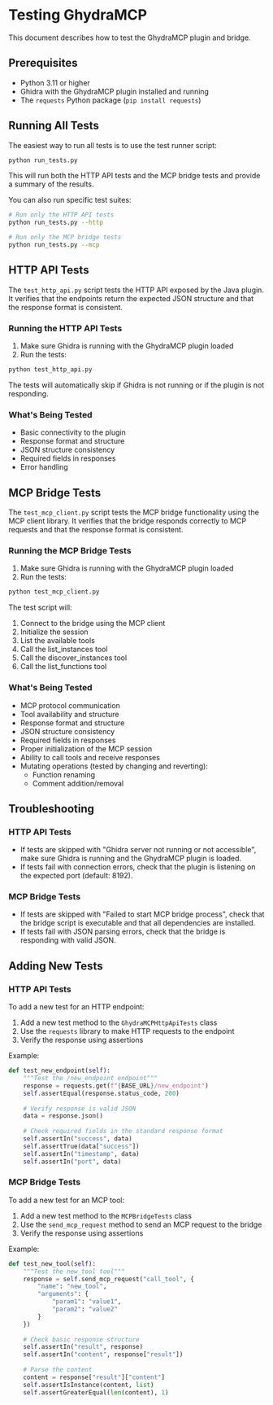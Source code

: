 # Testing GhydraMCP

This document describes how to test the GhydraMCP plugin and bridge.

## Prerequisites

- Python 3.11 or higher
- Ghidra with the GhydraMCP plugin installed and running
- The `requests` Python package (`pip install requests`)

## Running All Tests

The easiest way to run all tests is to use the test runner script:

```bash
python run_tests.py
```

This will run both the HTTP API tests and the MCP bridge tests and provide a summary of the results.

You can also run specific test suites:

```bash
# Run only the HTTP API tests
python run_tests.py --http

# Run only the MCP bridge tests
python run_tests.py --mcp
```

## HTTP API Tests

The `test_http_api.py` script tests the HTTP API exposed by the Java plugin. It verifies that the endpoints return the expected JSON structure and that the response format is consistent.

### Running the HTTP API Tests

1. Make sure Ghidra is running with the GhydraMCP plugin loaded
2. Run the tests:

```bash
python test_http_api.py
```

The tests will automatically skip if Ghidra is not running or if the plugin is not responding.

### What's Being Tested

- Basic connectivity to the plugin
- Response format and structure
- JSON structure consistency
- Required fields in responses
- Error handling

## MCP Bridge Tests

The `test_mcp_client.py` script tests the MCP bridge functionality using the MCP client library. It verifies that the bridge responds correctly to MCP requests and that the response format is consistent.

### Running the MCP Bridge Tests

1. Make sure Ghidra is running with the GhydraMCP plugin loaded
2. Run the tests:

```bash
python test_mcp_client.py
```

The test script will:
1. Connect to the bridge using the MCP client
2. Initialize the session
3. List the available tools
4. Call the list_instances tool
5. Call the discover_instances tool
6. Call the list_functions tool

### What's Being Tested

- MCP protocol communication
- Tool availability and structure
- Response format and structure
- JSON structure consistency
- Required fields in responses
- Proper initialization of the MCP session
- Ability to call tools and receive responses
- Mutating operations (tested by changing and reverting):
  - Function renaming
  - Comment addition/removal

## Troubleshooting

### HTTP API Tests

- If tests are skipped with "Ghidra server not running or not accessible", make sure Ghidra is running and the GhydraMCP plugin is loaded.
- If tests fail with connection errors, check that the plugin is listening on the expected port (default: 8192).

### MCP Bridge Tests

- If tests are skipped with "Failed to start MCP bridge process", check that the bridge script is executable and that all dependencies are installed.
- If tests fail with JSON parsing errors, check that the bridge is responding with valid JSON.

## Adding New Tests

### HTTP API Tests

To add a new test for an HTTP endpoint:

1. Add a new test method to the `GhydraMCPHttpApiTests` class
2. Use the `requests` library to make HTTP requests to the endpoint
3. Verify the response using assertions

Example:

```python
def test_new_endpoint(self):
    """Test the /new_endpoint endpoint"""
    response = requests.get(f"{BASE_URL}/new_endpoint")
    self.assertEqual(response.status_code, 200)
    
    # Verify response is valid JSON
    data = response.json()
    
    # Check required fields in the standard response format
    self.assertIn("success", data)
    self.assertTrue(data["success"])
    self.assertIn("timestamp", data)
    self.assertIn("port", data)
```

### MCP Bridge Tests

To add a new test for an MCP tool:

1. Add a new test method to the `MCPBridgeTests` class
2. Use the `send_mcp_request` method to send an MCP request to the bridge
3. Verify the response using assertions

Example:

```python
def test_new_tool(self):
    """Test the new_tool tool"""
    response = self.send_mcp_request("call_tool", {
        "name": "new_tool",
        "arguments": {
            "param1": "value1",
            "param2": "value2"
        }
    })
    
    # Check basic response structure
    self.assertIn("result", response)
    self.assertIn("content", response["result"])
    
    # Parse the content
    content = response["result"]["content"]
    self.assertIsInstance(content, list)
    self.assertGreaterEqual(len(content), 1)
```
